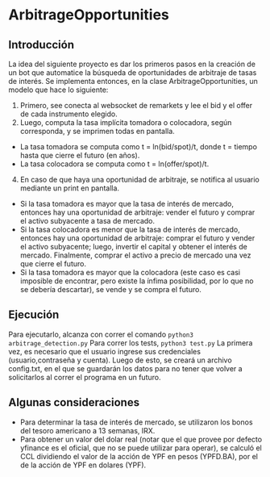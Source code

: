 # ArbitrageOpportunities
## Introducción 
La idea del siguiente proyecto es dar los primeros pasos en la creación de un bot que automatice la búsqueda de oportunidades de arbitraje de tasas de interés. 
Se implementa entonces, en la clase ArbitrageOpportunities, un modelo que hace lo siguiente: 
1. Primero, see conecta al websocket de remarkets y lee el bid y el offer de cada instrumento elegido. 
2. Luego, computa la tasa implícita tomadora o colocadora, según corresponda, y se imprimen todas en pantalla.
  - La tasa tomadora se computa como t = ln(bid/spot)/t, donde t = tiempo hasta que cierre el futuro (en años). 
  - La tasa colocadora se computa como t = ln(offer/spot)/t. 
4. En caso de que haya una oportunidad de arbitraje, se notifica al usuario mediante un print en pantalla.
  - Si la tasa tomadora es mayor que la tasa de interés de mercado, entonces hay una oportunidad de arbitraje: vender el futuro y comprar el activo subyacente a tasa de mercado.
  - Si la tasa colocadora es menor que la tasa de interés de mercado, entonces hay una oportunidad de arbitraje: comprar el futuro y vender el activo subyacente; luego, invertir el capital y obtener el interés de mercado. Finalmente, comprar el activo a precio de mercado una vez que cierre el futuro. 
  - Si la tasa tomadora es mayor que la colocadora (este caso es casi imposible de encontrar, pero existe la ínfima posibilidad, por lo que no se debería descartar), se vende y se compra el futuro. 
  
## Ejecución 
Para ejecutarlo, alcanza con correr el comando 
`python3 arbitrage_detection.py`
Para correr los tests, 
`python3 test.py`
La primera vez, es necesario que el usuario ingrese sus credenciales (usuario,contraseña y cuenta). Luego de esto, se creará un archivo config.txt, en el que se guardarán los datos para no tener que volver a solicitarlos al correr el programa en un futuro.

## Algunas consideraciones 
- Para determinar la tasa de interés de mercado, se utilizaron los bonos del tesoro americano a 13 semanas, IRX. 
- Para obtener un valor del dolar real (notar que el que provee por defecto yfinance es el oficial, que no se puede utilizar para operar), se calculó el CCL dividiendo el valor de la acción de YPF en pesos (YPFD.BA), por el de la acción de YPF en dolares (YPF). 

